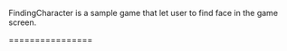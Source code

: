 FindingCharacter is a sample game that let user to find face in the game screen.


================
